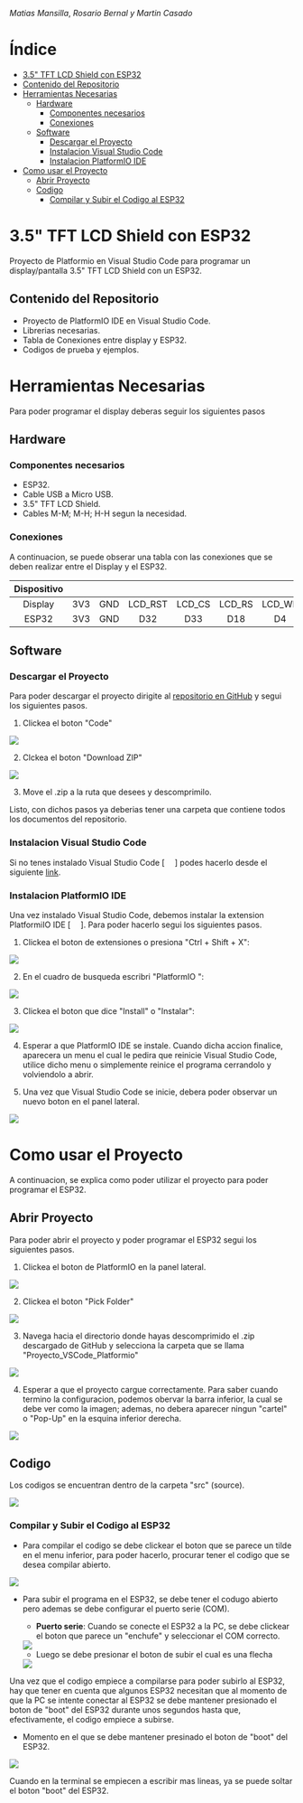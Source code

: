 _Matias Mansilla_, _Rosario Bernal y Martin Casado_ 

# Índice

- [3.5" TFT LCD Shield con ESP32](#35-tft-lcd-shield-con-esp32)
- [Contenido del Repositorio](#contenido-del-repositorio)
- [Herramientas Necesarias](#herramientas-necesarias)
	- [Hardware](#hardware)
		- [Componentes necesarios](#componentes-necesarios)
		- [Conexiones](#conexiones)
	- [Software](#software)
		- [Descargar el Proyecto](#descargar-el-proyecto)
		- [Instalacion Visual Studio Code](#instalacion-visual-studio-code)
		- [Instalacion PlatformIO IDE](#instalacion-platformio-ide)
- [Como usar el Proyecto](#como-usar-el-proyecto)
	- [Abrir Proyecto](#abrir-proyecto)
	- [Codigo](#codigo)
		- [Compilar y Subir el Codigo al ESP32](#compilar-y-subir-el-codigo-al-esp32) 



# 3.5" TFT LCD Shield con ESP32

Proyecto de Platformio en Visual Studio Code para programar un display/pantalla 3.5" TFT LCD Shield con un ESP32.

## Contenido del Repositorio

- Proyecto de PlatformIO IDE en Visual Studio Code.
- Librerias necesarias.
- Tabla de Conexiones entre display y ESP32.
- Codigos de prueba y ejemplos.

# Herramientas Necesarias

Para poder programar el display deberas seguir los siguientes pasos

## Hardware

### Componentes necesarios

- ESP32.
- Cable USB a Micro USB.
- 3.5" TFT LCD Shield.
- Cables M-M; M-H; H-H segun la necesidad.

### Conexiones

A continuacion, se puede obserar una tabla con las conexiones que se deben realizar entre el Display y el ESP32.

| Dispositivo |     |     |         |        |        |        | Pines  |        |        |        |        |        |        |        |        |
|:-----------:|:---:|:---:|:-------:|:------:|:------:|:------:|:------:|:------:|:------:|:------:|:------:|:------:|:------:|:------:|:------:|
|   Display   | 3V3 | GND | LCD_RST | LCD_CS | LCD_RS | LCD_WR | LCD_RD | LCD_D0 | LCD_D1 | LCD_D2 | LCD_D3 | LCD_D4 | LCD_D5 | LCD_D6 | LCD_D7 | 
|    ESP32    | 3V3 | GND |   D32   |   D33  |   D18  |   D4   |   D2   |   D12  |   D13  |   D26  |   D25  |   D21  |   D5   |   D27  |   D14  | 

## Software

### Descargar el Proyecto

Para poder descargar el proyecto dirigite al [repositorio en GitHub](https://github.com/matimansi/3.5_TFT_LCD_Shield_ESP32) y segui los siguientes pasos.

1. Clickea el boton "Code"

<img src=".\Imagenes\Repositorio\Paso_1.png">

2. Clckea el boton "Download ZIP"

<img src=".\Imagenes\Repositorio\Paso_2.png">

3. Move el .zip a la ruta que desees y descomprimilo.

Listo, con dichos pasos ya deberias tener una carpeta que contiene todos los documentos del repositorio.

### Instalacion Visual Studio Code 

Si no tenes instalado Visual Studio Code [ <img src=".\Imagenes\Logo_VS_Code.png" width="10"/> ] podes hacerlo desde el siguiente [link](https://code.visualstudio.com/).

### Instalacion PlatformIO IDE 

Una vez instalado Visual Studio Code, debemos instalar la extension PlatformiIO IDE [ <img src=".\Imagenes\Logo_Platformio.png" width="10"/> ]. Para poder hacerlo segui los siguientes pasos.

1. Clickea el boton de extensiones o presiona "Ctrl + Shift + X":

<img src=".\Imagenes\Platformio\Instalacion\Paso_1.png">

2. En el cuadro de busqueda escribri "PlatformIO ":

<img src=".\Imagenes\Platformio\Instalacion\Paso_2.png">

3. Clickea el boton que dice "Install" o "Instalar":

<img src=".\Imagenes\Platformio\Instalacion\Paso_3.png">

4. Esperar a que PlatformIO IDE se instale. Cuando dicha accion finalice, aparecera un menu el cual le pedira que reinicie Visual Studio Code, utilice dicho menu o simplemente reinice el programa cerrandolo y volviendolo a abrir.

5. Una vez que Visual Studio Code se inicie, debera poder observar un nuevo boton en el panel lateral.

<img src=".\Imagenes\Platformio\Instalacion\Paso_4.png">

# Como usar el Proyecto

A continuacion, se explica como poder utilizar el proyecto para poder programar el ESP32.

## Abrir Proyecto

Para poder abrir el proyecto y poder programar el ESP32 segui los siguientes pasos.

1. Clickea el boton de PlatformIO en la panel lateral.

<img src=".\Imagenes\Platformio\Abrir Proyecto\Paso_1.png">

2. Clickea el boton "Pick Folder" 

<img src=".\Imagenes\Platformio\Abrir Proyecto\Paso_2.png">

3. Navega hacia el directorio donde hayas descomprimido el .zip descargado de GitHub y selecciona la carpeta que se llama "Proyecto_VSCode_Platformio"

<img src=".\Imagenes\Platformio\Abrir Proyecto\Paso_3.png">

4. Esperar a que el proyecto cargue correctamente. Para saber cuando termino la configuracion, podemos obervar la barra inferior, la cual se debe ver como la imagen; ademas, no debera aparecer ningun "cartel" o "Pop-Up" en la esquina inferior derecha.

<img src=".\Imagenes\Platformio\Abrir Proyecto\Paso_4.png">

## Codigo

Los codigos se encuentran dentro de la carpeta "src" (source). 

<img src=".\Imagenes\Proyecto\src.png">

### Compilar y Subir el Codigo al ESP32

- Para compilar el codigo se debe clickear el boton que se parece un tilde en el menu inferior, para poder hacerlo, procurar tener el codigo que se desea compilar abierto.

<img src=".\Imagenes\Proyecto\compilar.png">

- Para subir el programa en el ESP32, se debe tener el codugo abierto pero ademas se debe configurar el puerto serie (COM).
	- **Puerto serie**: Cuando se conecte el ESP32 a la PC, se debe clickear el boton que parece un "enchufe" y seleccionar el COM correcto.

	<img src=".\Imagenes\Proyecto\subir_paso_1.png">

	- Luego se debe presionar el boton de subir el cual es una flecha

	<img src=".\Imagenes\Proyecto\subir_paso_2.png">

Una vez que el codigo empiece a compilarse para poder subirlo al ESP32, hay que tener en cuenta que algunos ESP32 necesitan que al momento de que la PC se intente conectar al ESP32 se debe mantener presionado el boton de "boot" del ESP32 durante unos segundos hasta que, efectivamente, el codigo empiece a subirse.

- Momento en el que se debe mantener presinado el boton de "boot" del ESP32.

<img src=".\Imagenes\Proyecto\subir_boot_1.png">

Cuando en la terminal se empiecen a escribir mas lineas, ya se puede soltar el boton "boot" del ESP32.
